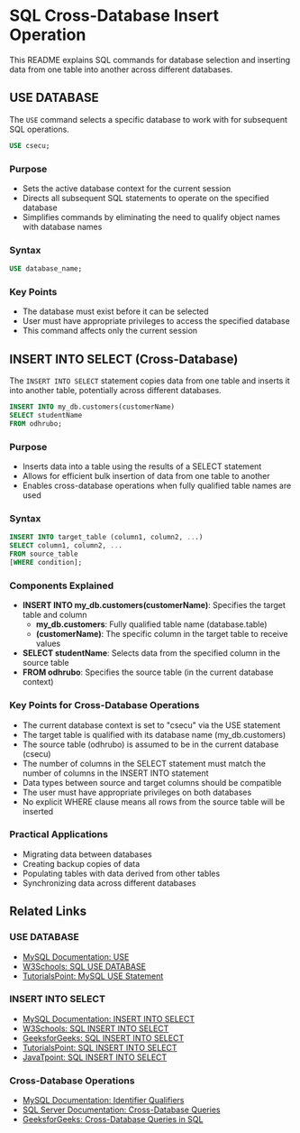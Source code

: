 # SQL Cross-Database Insert Operation

This README explains SQL commands for database selection and inserting data from one table into another across different databases.

## USE DATABASE

The `USE` command selects a specific database to work with for subsequent SQL operations.

```sql
USE csecu;
```

### Purpose
- Sets the active database context for the current session
- Directs all subsequent SQL statements to operate on the specified database
- Simplifies commands by eliminating the need to qualify object names with database names

### Syntax
```sql
USE database_name;
```

### Key Points
- The database must exist before it can be selected
- User must have appropriate privileges to access the specified database
- This command affects only the current session

## INSERT INTO SELECT (Cross-Database)

The `INSERT INTO SELECT` statement copies data from one table and inserts it into another table, potentially across different databases.

```sql
INSERT INTO my_db.customers(customerName)
SELECT studentName
FROM odhrubo;
```

### Purpose
- Inserts data into a table using the results of a SELECT statement
- Allows for efficient bulk insertion of data from one table to another
- Enables cross-database operations when fully qualified table names are used

### Syntax
```sql
INSERT INTO target_table (column1, column2, ...)
SELECT column1, column2, ...
FROM source_table
[WHERE condition];
```

### Components Explained
- **INSERT INTO my_db.customers(customerName)**: Specifies the target table and column
  - **my_db.customers**: Fully qualified table name (database.table)
  - **(customerName)**: The specific column in the target table to receive values
- **SELECT studentName**: Selects data from the specified column in the source table
- **FROM odhrubo**: Specifies the source table (in the current database context)

### Key Points for Cross-Database Operations
- The current database context is set to "csecu" via the USE statement
- The target table is qualified with its database name (my_db.customers)
- The source table (odhrubo) is assumed to be in the current database (csecu)
- The number of columns in the SELECT statement must match the number of columns in the INSERT INTO statement
- Data types between source and target columns should be compatible
- The user must have appropriate privileges on both databases
- No explicit WHERE clause means all rows from the source table will be inserted

### Practical Applications
- Migrating data between databases
- Creating backup copies of data
- Populating tables with data derived from other tables
- Synchronizing data across different databases

## Related Links

### USE DATABASE
- [MySQL Documentation: USE](https://dev.mysql.com/doc/refman/8.0/en/use.html)
- [W3Schools: SQL USE DATABASE](https://www.w3schools.com/sql/sql_ref_use.asp)
- [TutorialsPoint: MySQL USE Statement](https://www.tutorialspoint.com/mysql/mysql-use-statement.htm)

### INSERT INTO SELECT
- [MySQL Documentation: INSERT INTO SELECT](https://dev.mysql.com/doc/refman/8.0/en/insert-select.html)
- [W3Schools: SQL INSERT INTO SELECT](https://www.w3schools.com/sql/sql_insert_into_select.asp)
- [GeeksforGeeks: SQL INSERT INTO SELECT](https://www.geeksforgeeks.org/sql-insert-into-select-statement/)
- [TutorialsPoint: SQL INSERT INTO SELECT](https://www.tutorialspoint.com/sql/sql-insert-into-select-statement.htm)
- [JavaTpoint: SQL INSERT INTO SELECT](https://www.javatpoint.com/sql-insert-into-select)

### Cross-Database Operations
- [MySQL Documentation: Identifier Qualifiers](https://dev.mysql.com/doc/refman/8.0/en/identifier-qualifiers.html)
- [SQL Server Documentation: Cross-Database Queries](https://learn.microsoft.com/en-us/sql/relational-databases/databases/use-cross-database-queries)
- [GeeksforGeeks: Cross-Database Queries in SQL](https://www.geeksforgeeks.org/cross-database-queries-in-sql/)